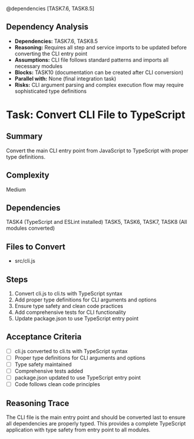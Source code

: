 @dependencies [TASK7.6, TASK8.5]

<!-- DEPENDENCY REASONING -->
## Dependency Analysis
- **Dependencies:** TASK7.6, TASK8.5
- **Reasoning:** Requires all step and service imports to be updated before converting the CLI entry point
- **Assumptions:** CLI file follows standard patterns and imports all necessary modules
- **Blocks:** TASK10 (documentation can be created after CLI conversion)
- **Parallel with:** None (final integration task)
- **Risks:** CLI argument parsing and complex execution flow may require sophisticated type definitions

# Task: Convert CLI File to TypeScript

## Summary
Convert the main CLI entry point from JavaScript to TypeScript with proper type definitions.

## Complexity
Medium

## Dependencies
TASK4 (TypeScript and ESLint installed)
TASK5, TASK6, TASK7, TASK8 (All modules converted)

## Files to Convert
- src/cli.js

## Steps
1. Convert cli.js to cli.ts with TypeScript syntax
2. Add proper type definitions for CLI arguments and options
3. Ensure type safety and clean code practices
4. Add comprehensive tests for CLI functionality
5. Update package.json to use TypeScript entry point

## Acceptance Criteria
- [ ] cli.js converted to cli.ts with TypeScript syntax
- [ ] Proper type definitions for CLI arguments and options
- [ ] Type safety maintained
- [ ] Comprehensive tests added
- [ ] package.json updated to use TypeScript entry point
- [ ] Code follows clean code principles

## Reasoning Trace
The CLI file is the main entry point and should be converted last to ensure all dependencies are properly typed. This provides a complete TypeScript application with type safety from entry point to all modules.